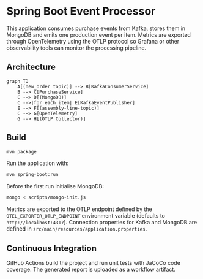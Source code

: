 # Spring Boot Event Processor

This application consumes purchase events from Kafka, stores them in MongoDB and
emits one production event per item. Metrics are exported through OpenTelemetry
using the OTLP protocol so Grafana or other observability tools can monitor the
processing pipeline.

## Architecture

```mermaid
graph TD
    A[(new_order topic)] --> B[KafkaConsumerService]
    B --> C[PurchaseService]
    C --> D[(MongoDB)]
    C -->|for each item| E[KafkaEventPublisher]
    E --> F[(assembly-line-topic)]
    C --> G[OpenTelemetry]
    G --> H[(OTLP Collector)]
```

## Build

```bash
mvn package
```

Run the application with:

```bash
mvn spring-boot:run
```

Before the first run initialise MongoDB:

```bash
mongo < scripts/mongo-init.js
```

Metrics are exported to the OTLP endpoint defined by the `OTEL_EXPORTER_OTLP_ENDPOINT`
environment variable (defaults to `http://localhost:4317`). Connection properties
for Kafka and MongoDB are defined in `src/main/resources/application.properties`.

## Continuous Integration

GitHub Actions build the project and run unit tests with JaCoCo code coverage.
The generated report is uploaded as a workflow artifact.
